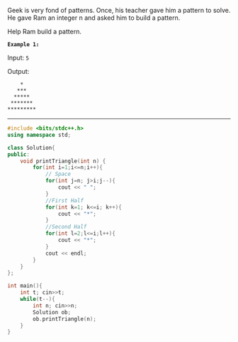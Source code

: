 Geek is very fond of patterns. Once, his teacher gave him a  pattern to solve. He gave Ram an integer n and asked him to build a pattern.

Help Ram build a pattern.

 

**```Example 1:```**

Input: 
```5```

Output:
```
    *
   ***  
  *****
 *******
*********
```

<hr>

```cpp
#include <bits/stdc++.h>
using namespace std;

class Solution{
public:
	void printTriangle(int n) {
        for(int i=1;i<=n;i++){
            // Space
            for(int j=n; j>i;j--){
                cout << " ";
            }
            //First Half
            for(int k=1; k<=i; k++){
                cout << "*";
            }
            //Second Half
            for(int l=2;l<=i;l++){
                cout << "*";
            }
            cout << endl;
        }
    }
};

int main(){
    int t; cin>>t;
    while(t--){
        int n; cin>>n;
        Solution ob;
        ob.printTriangle(n);
    }
}
```